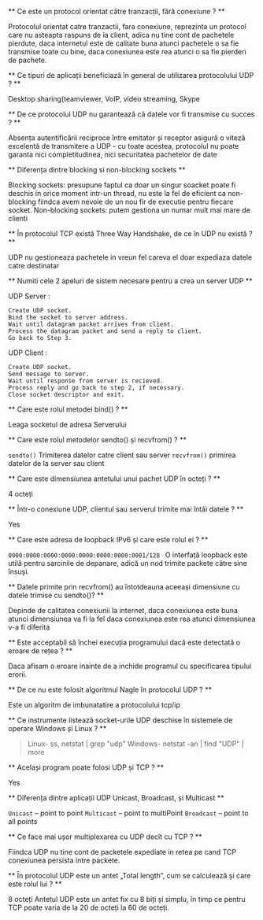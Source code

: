 ** Ce este un protocol orientat către tranzacții, fără conexiune ? **

Protocolul orientat catre tranzactii, fara conexiune, reprezinta un protocol care nu asteapta raspuns de la client, adica nu tine cont de pachetele pierdute, daca internetul este de calitate buna atunci pachetele o sa fie transmise toate cu bine, daca conexiunea este rea atunci o sa fie pierderi de pachete.

** Ce tipuri de aplicații beneficiază în general de utilizarea protocolului UDP ? **

Desktop sharing(teamviewer, VoIP, video streaming, Skype

** De ce protocolul UDP nu garantează că datele vor fi transmise cu succes ? **

Absența autentificării reciproce între emitator și receptor asigură o viteză excelentă de transmitere a UDP - cu toate acestea, protocolul nu poate garanta nici completitudinea, nici securitatea pachetelor de date

** Diferența dintre blocking si non-blocking sockets **

Blocking sockets: presupune faptul ca doar un singur soacket poate fi deschis in orice moment intr-un thread, nu este la fel de eficient ca non-blocking fiindca avem nevoie de un nou fir de executie pentru fiecare socket.
Non-blocking sockets: putem gestiona un numar mult mai mare de clienti


** În protocolul TCP există Three Way Handshake, de ce în UDP nu există ? **

UDP nu gestioneaza pachetele in vreun fel careva el doar expediaza datele catre destinatar

** Numiti cele 2 apeluri de sistem necesare pentru a crea un server UDP **

UDP Server :

    Create UDP socket.
    Bind the socket to server address.
    Wait until datagram packet arrives from client.
    Process the datagram packet and send a reply to client.
    Go back to Step 3.

UDP Client :

    Create UDP socket.
    Send message to server.
    Wait until response from server is recieved.
    Process reply and go back to step 2, if necessary.
    Close socket descriptor and exit.


** Care este rolul metodei bind() ? **

Leaga socketul de adresa Serverului

** Care este rolul metodelor sendto() și recvfrom() ? **

`sendto()` Trimiterea datelor catre client sau server
`recvfrom()` primirea datelor de la server sau client

** Care este dimensiunea antetului unui pachet UDP în octeți ? **

4 octeți

** Într-o conexiune UDP, clientul sau serverul trimite mai întâi datele ? **

Yes

** Care este adresa de loopback IPv6 și care este rolul ei ? ** 

`0000:0000:0000:0000:0000:0000:0000:0001/128 `
O interfață loopback este utilă pentru sarcinile de depanare, adică un nod trimite packete către sine însuși.

** Datele primite prin recvfrom() au întotdeauna aceeași dimensiune cu datele trimise cu sendto()? **

Depinde de calitatea conexiunii la internet, daca conexiunea este buna atunci dimensiunea va fi la fel daca conexiunea este rea atunci dimensiunea v-a fi diferita

** Este acceptabil să închei execuția programului dacă este detectată o eroare de rețea ? **

Daca afisam o eroare inainte de a inchide programul cu specificarea tipului erorii.

** De ce nu este folosit algoritmul Nagle în protocolul UDP ? **

Este un algoritm de imbunatatire a protocolului tcp/ip

** Ce instrumente listează socket-urile UDP deschise în sistemele de operare Windows și Linux ? **

>Linux- ss, netstat | grep "udp"
>Windows- netstat -an | find "UDP" | more

** Același program poate folosi UDP și TCP ? **

Yes 

** Diferența dintre aplicații UDP Unicast, Broadcast, și Multicast **

`Unicast` – point to point
`Multicast` – point to multiPoint
`Broadcast` – point to all points

** Ce face mai ușor multiplexarea cu UDP decît cu TCP ? **

Fiindca UDP nu tine cont de packetele expediate in retea pe cand TCP conexiunea persista intre packete.

** În protocolul UDP este un antet „Total length”, cum se calculează și care este rolul lui ?  **

8 octeți
Antetul UDP este un antet fix cu 8 biți și simplu, în timp ce pentru TCP poate varia de la 20 de octeți la 60 de octeți.


